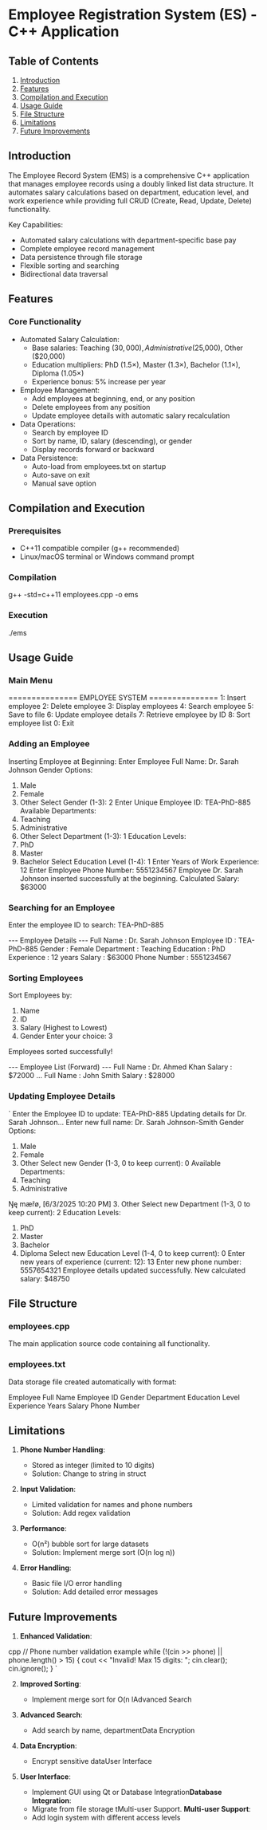 
# Employee Registration System (ES) - C++ Application 
 
## Table of Contents 
1. [Introduction](#introduction) 
2. [Features](#features) 
3. [Compilation and Execution](#compilation-and-execution) 
4. [Usage Guide](#usage-guide) 
5. [File Structure](#file-structure) 
6. [Limitations](#limitations) 
7. [Future Improvements](#future-improvements) 
 
## Introduction 
 
The Employee Record System (EMS) is a comprehensive C++ application that manages employee records using a doubly linked list data structure. It automates salary calculations based on department, education level, and work experience while providing full CRUD (Create, Read, Update, Delete) functionality. 
 
Key Capabilities: 
- Automated salary calculations with department-specific base pay 
- Complete employee record management 
- Data persistence through file storage 
- Flexible sorting and searching 
- Bidirectional data traversal 
 
## Features 
 
### Core Functionality 
- Automated Salary Calculation: 
  - Base salaries: Teaching ($30,000), Administrative ($25,000), Other ($20,000) 
  - Education multipliers: PhD (1.5×), Master (1.3×), Bachelor (1.1×), Diploma (1.05×) 
  - Experience bonus: 5% increase per year 
- Employee Management: 
  - Add employees at beginning, end, or any position 
  - Delete employees from any position 
  - Update employee details with automatic salary recalculation 
- Data Operations: 
  - Search by employee ID 
  - Sort by name, ID, salary (descending), or gender 
  - Display records forward or backward 
- Data Persistence: 
  - Auto-load from employees.txt on startup 
  - Auto-save on exit 
  - Manual save option 
 
## Compilation and Execution 
 
### Prerequisites 
- C++11 compatible compiler (g++ recommended) 
- Linux/macOS terminal or Windows command prompt 
 
### Compilation 
g++ -std=c++11 employees.cpp -o ems 
 
 
### Execution 
./ems 
 
 
## Usage Guide 
 
### Main Menu 
=============== EMPLOYEE SYSTEM =============== 
1: Insert employee 
2: Delete employee 
3: Display employees 
4: Search employee 
5: Save to file 
6: Update employee details 
7: Retrieve employee by ID 
8: Sort employee list 
0: Exit 
 
 
### Adding an Employee 
Inserting Employee at Beginning: 
  Enter Employee Full Name: Dr. Sarah Johnson 
  Gender Options: 
  1. Male 
  2. Female 
  3. Other 
  Select Gender (1-3): 2 
  Enter Unique Employee ID: TEA-PhD-885 
  Available Departments: 
  1. Teaching 
  2. Administrative 
  3. Other 
  Select Department (1-3): 1 
  Education Levels: 
  1. PhD 
  2. Master 
  3. Bachelor 
  Select Education Level (1-4): 1 
  Enter Years of Work Experience: 12 
  Enter Employee Phone Number: 5551234567 
Employee Dr. Sarah Johnson inserted successfully at the beginning. 
Calculated Salary: $63000 
 
 
### Searching for an Employee 
Enter the employee ID to search: TEA-PhD-885 
 
--- Employee Details --- 
Full Name     : Dr. Sarah Johnson 
Employee ID   : TEA-PhD-885 
Gender        : Female 
Department    : Teaching 
Education     : PhD 
Experience    : 12 years 
Salary        : $63000 
Phone Number  : 5551234567 
 
 
### Sorting Employees 
Sort Employees by: 
1. Name 
2. ID 
3. Salary (Highest to Lowest) 
4. Gender 
Enter your choice: 3 
 
Employees sorted successfully! 
 
--- Employee List (Forward) --- 
Full Name     : Dr. Ahmed Khan 
Salary        : $72000 
... 
Full Name     : John Smith 
Salary        : $28000 
 
 
### Updating Employee Details 
` 
Enter the Employee ID to update: TEA-PhD-885 
Updating details for Dr. Sarah Johnson... 
  Enter new full name: Dr. Sarah Johnson-Smith 
  Gender Options: 
  1. Male 
  2. Female 
  3. Other 
  Select new Gender (1-3, 0 to keep current): 0 
  Available Departments: 
  1. Teaching 
  2. Administrative

Ŋę mæřø, [6/3/2025 10:20 PM]
3. Other 
  Select new Department (1-3, 0 to keep current): 2 
  Education Levels: 
  1. PhD 
  2. Master 
  3. Bachelor 
  4. Diploma 
  Select new Education Level (1-4, 0 to keep current): 0 
  Enter new years of experience (current: 12): 13 
  Enter new phone number: 5557654321 
Employee details updated successfully. 
New calculated salary: $48750 
 
## File Structure 
 
### employees.cpp 
The main application source code containing all functionality. 
 
### employees.txt 
Data storage file created automatically with format: 
 
Employee Full Name 
Employee ID 
Gender 
Department 
Education Level 
Experience Years 
Salary 
Phone Number 
 
## Limitations 
 
1. **Phone Number Handling**: 
   - Stored as integer (limited to 10 digits) 
   - Solution: Change to string in struct 
 
2. **Input Validation**: 
   - Limited validation for names and phone numbers 
   - Solution: Add regex validation 
 
3. **Performance**: 
   - O(n²) bubble sort for large datasets 
   - Solution: Implement merge sort (O(n log n)) 
 
4. **Error Handling**: 
   - Basic file I/O error handling 
   - Solution: Add detailed error messages 
 
## Future Improvements 
 
1. **Enhanced Validation**: 
   
cpp 
   // Phone number validation example 
   while (!(cin >> phone) || phone.length() > 15) { 
       cout << "Invalid! Max 15 digits: "; 
       cin.clear(); 
       cin.ignore(); 
   } 
   ` 
 
2. **Improved Sorting**: 
   - Implement merge sort for O(n lAdvanced Search 
3. **Advanced Search**: 
   - Add search by name, departmentData Encryption 
4. **Data Encryption**: 
   - Encrypt sensitive dataUser Interface
 
5. **User Interface**: 
   - Implement GUI using Qt or Database Integration**Database Integration**: 
   - Migrate from file storage tMulti-user Support. **Multi-user Support**: 
   - Add login system with different access levels
